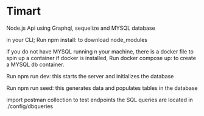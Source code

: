 # Timart
Node.js Api using Graphql, sequelize and MYSQL database

in your CLI; 
Run npm install: 
to download node_modules

if you do not have MYSQL running n your machine, there is a docker file to spin up a container
if docker is installed, 
Run docker compose up:
to create a MYSQL db container.

Run npm run dev: 
this starts the server and initializes the database

Run npm run seed:
this generates data and populates tables in the database

import postman collection
to test endpoints the SQL queries are located in ./config/dbqueries
